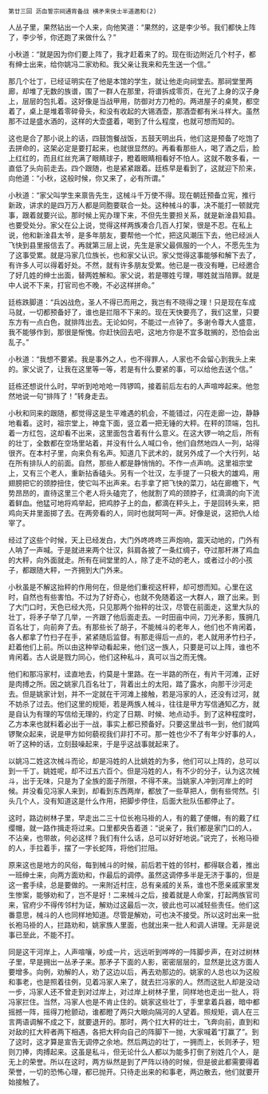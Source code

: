     第廿三回 沥血誓宗祠通宵备战 横矛来侠士半道邀和(2) 

   人丛子里，果然钻出一个人来，向他笑道：“果然的，这是李少爷。我们都快上阵了，李少爷，你还跑了来做什么？”

   小秋道：“就是因为你们要上阵了，我才赶着来了的。现在街边附近几个村子，都有绅士出来，给你姚冯二家劝和。我父亲让我来和先生送一个信。”

   那几个壮丁，已经证明实在了他是本馆的学生，就让他走向祠堂去。那祠堂里两廊，却堆了无数的族谱，围了一群人在那里，将谱拆成零页，在光了上身的汉子身上，层层的包扎着。这好像是当战甲用，防御对方刀枪的。两进屋子的桌凳，都空着了，桌上是堆着零碎骨头，和没有收起的大锡酒壶，那酒壶都有米斗样大。虽然那不过是盛水酒的，这样的大壶盛着，喝到了什么程度，也就可想而知的。

   这也是合了那小说上的话，四鼓饱餐战饭，五鼓天明出兵，他们这是预备了吃饱了去拼命的，这架必定是要打起来，也就很显然的。再看看那些人，喝了酒之后，脸上红红的，而且红丝充满了眼睛球子，瞪着眼睛相看好不怕人。这就不敢多看，一直低了头向前走去。四个跟随，也是紧紧跟着。廷栋早是看到了，这就迎下阶来，向他道：“小秋，这般时候，你又来了，必有所谓。”

   小秋道：“家父叫学生来禀告先生，这械斗千万使不得。现在朝廷预备立宪，推行新政，讲求的是四万万人都是同胞要联合一处。这种械斗的事，决不能打一顿就完事，跟着就要兴讼。那时候上宪办理下来，不但先生要担关系，就是新淦县知县。也要受处分。家父在公上说，觉得这样两族凑合几百人打架，很是不忍。在私上说，他和新淦县太爷，是多年朋友，要帮他一个忙，把这风潮压下去，他已经派人飞快到县里报信去了。再就第三层上说，先生是家父最佩服的一个人，不愿先生为了这事受累。就是冯家几位族长，也和家父认识。家父觉得这事能够和解下去了，有许多人可以得着好处。不然，就有许多朋友受累。他已是一夜没有睡，已经邀合了好几姓的绅士出面，替两姓解和。家父说，若是哪姓亏理，哪姓就当陪罪。就是中人说不下来，打官司也不晚，不必这样拼命。”

   廷栋跌脚道：“兵凶战危，圣人不得已而用之，我岂有不晓得之理！只是现在车成马就，一切都预备好了，谁也是拦阻不下来的。现在天快要亮了，我们这里，只要东方有一点白色，就排阵出去。无论如何，不能过一点钟了。多谢令尊大人盛意，我不能够作到，那很是惭愧。你赶快回去吧，这地方你是不宜多耽搁的，恐怕会出乱子。”

   小秋道：“我想不要紧。我是事外之人，也不得罪人，人家也不会留心到我头上来的。家父说了，让我在这里等一等，若是有什么要紧的事，可以给他去送个信。”

   廷栋还想说什么时，早听到呛呛呛一阵锣鸣，接着前后左右的人声喧哗起来。他忽然地说一句“排阵了！”转身走去。

   小秋和同来的跟随，都觉得这是生平难遇的机会，不能错过，闪在走廊一边，静静地看着。这时，祖宗堂上，神龛下面，竖立着一把无锤的大秤。在秤的顶端，包扎着一方红包，这却看不出来，这里面包含着有什么意义。在这大锣一响之后，所有的壮丁，全数都在空场里站着，并没有什么人喊口令，他们自然地四人一列，站得很齐。在本村子里，向来负有名声。知道几下武术的，就另外成了—个大行列，站在所有排队人的前面。自然，那些人都是静悄悄的。不作一点声响。这里祖宗堂上，又有三个老人，重新拈香磕头。另有一个壮汉，左手提了一只极大的雄鸡，用翅膀把它的颈脖扭住，使它叫不出声来。右手拿了把飞快的菜刀，站在廊檐下，气势昂昂的，直待这里三个老人将头磕完了，他就割了鸡的颈脖子，红滴滴的向下流着鲜血。他猛可地将鸡举起，把鸡脖子上的血，都滴在秤头上，于是回转头来，把鸡向天井里面掷了去。在两旁看的人，同时也就呵呵一声。好像是说，这把仇人给宰了。

   经过了这些个时候，天上已经发白，大门外咚咚咚三声炮响，震天动地的，门外有人呐了一声喊。于是就进来两个壮汉，斜肩各披了一条红绸子，夺过那杆淋了鸡血的大秤，向外面就走。所有在祠堂里的人，除了走不动的老人，或者过小的小孩子，都跟随大秤，一齐拥到大门外来。

   小秋虽是不解这抬秤的作用何在，但是他们重视这杆秤，却可想而知。心里在这时，自然也有些害怕。不过为了好奇心，也就不免随着这一大群人，跟了出来。到了大门口时，天色已经大亮，只见那两个抬秤的壮汉，尽管在前面走，这里大队的壮丁，将矛子举了几举，一齐跟了他后面走去。一时田亩中间，刀光矛影，簇拥几百名壮丁，向前奔了去。有那些长了胡子，不能械斗的老年人，他们也不肯闲着，各人都拿了竹扫子在手，紧紧随后监督。有那走得后一点的，老人就用矛竹扫子，赶着他们上前。所以由这种举动看起来，他们这一族人，只要是可以上阵，谁也不肯闲着。古人说是戮力同心，他们这种私斗，真可以当之而无愧。

   他们和那冯家村，迳直地去，约莫是十里路。在一半路的所在，有片干河滩，正好是肉搏之所。因之姚家几百名壮丁，背着出土的太阳，踏了露水，向那干沙河走去。但是姚家计划，并不一定就在干河滩上接触，若是冯家的人，还没有过河，就不妨杀了过去。他们这里的规矩，若是两族人械斗，往往是甲方写信通知乙方，就是自认为有理的写信给无理的，约定了日期、时候、地点动手。到了这种程度时，乙方本来也就料着必出于一战，事实上都已预备好。只要这里战书一到，他们就鸣锣聚众起来，说是甲方如何藐视我们非打不可。那一姓也少不了有年少好事的人，听了这种的话，立刻鼓噪起来，于是乎这战事就起来了。

   以姚冯二姓这次械斗而论，却是冯姓的人比姚姓的为多，他们可以上阵的，总可以到一千丁。姚姓呢，却不过五六百个。但是冯姓的人，有不少的分子，认为这次械斗，出于无味，只是为了全族的面子所限，不得不来。当姚家人冲到河岸上的时候。并没看见冯家人来到，却看到东西两岸，都放了一些草把人，倒有些愕然。引头几个人，没有知道这是什么作用，把脚步停住，后面大批队伍都停止了。

   这时，路边树林子里，早走出二三十位长袍马褂的人，有的戴了便帽，有的戴了红缨帽，就一路作揖走将过来。口里都央告着道：“说亲了，我们都是家门口的人，不沾亲，也带故，何必这样？我们有什么话，总可以好好地说。”说完了，长袍马褂的人，手拉着手，摆了一字长蛇阵，将他们拦阻。

   原来这也是地方的风俗，每到械斗的时候，前后若干姓的邻村，都得联合着，推出一班绅士来，向两方面劝和，作最后的调停。虽然这调停多半是无济于事的，但是这一套手续，总是要做的。一来附近村庄，总有亲戚的关系，谁也不愿亲戚家里发生惨案，能够劝和了，岂不是好！二来械斗之后，接着就是人命案，打起两族官司来，官府少不得传邻村为证，解劝过这最后一次，彼此也可以减轻些责任。他们这番意思，械斗的人也同样地知道。尽管是解劝，可也决不接受。所以这时出来一批长袍马褂的人，拦路劝和，姚家族人里面，也就出来一批人和调人讲理。无非是说事已至此，不能不打。

   同是这干河岸上，人声喧嚷，吵成一片，远远听到哗哗的一阵脚步声，在对过树林子里，早是拥出一丛矛子来。那矛子下面的人影，密密层层的，显然是比这方面人要增多。向例，劝解的人，劝了这边以后，再去劝那边的。姚家的人总也以为这般和事老，也是照着往例，见着冯家人来了，就去拦冯家的人。然而这批人却是没动一步，冯家人还不曾走到对过岸上，对过岸上树林子里，同样地也走出一批人，将冯家拦住。当然，冯家人也是不肯止住的。姚家这些壮丁，手里拿着兵器，暗中都摇撼一阵，摇得刀枪颤动，谁都瞪了两只大眼向隔河的人望着。照规矩，调人在三言两语调解不成之下，就要退开的。那时，两个扛大秤的壮士，飞奔向前，直到和对敌的扛大秤者两下相遇，各把大秤向自己的阵脚下一抛，大家喊着“打赢了”。到了这时，这才算是宣告无调停之余地。然后两边的壮丁，一拥而上，长则矛子，短则刀捧，肉搏起来。这虽是私斗，但无论什么人都以为能多打倒了别姓几个人，是无上的荣誉。所以在这时，两方纵然是到了严阵以待的时候，但是彼此都需要得着荣誉，一切的恐怖心理，都已抛开。只待走出来的和事老，两边散去，他们就要开始接触了。


